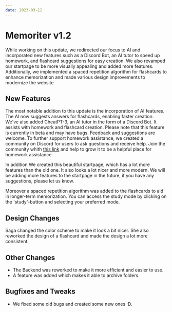 ```yaml
---
date: 2023-03-12
---
```


# Memoriter v1.2

While working on this update, we redirected our focus to AI and incorporated new features such as a Discord Bot, an AI tutor to speed up homework, and flashcard suggestions for easy creation. We also revamped our startpage to be more visually appealing and added more features. Additionally, we implemented a spaced repetition algorithm for flashcards to enhance memorization and made various design improvements to modernize the website

## New Features

The most notable addition to this update is the incorporation of AI features. The AI now suggests answers for flashcards, enabling faster creation. We've also added CheatPT-3, an AI tutor in the form of a Discord Bot. It assists with homework and flashcard creation. Please note that this feature is currently in beta and may have bugs. Feedback and suggestions are welcome. To further support homework assistance, we created a community on Discord for users to ask questions and receive help. Join the community whith [this link](https://discord.gg/wpdYh2CQ4H) and help to grow it to be a helpful place for homework assistance.

In addition We created this beautiful startpage, which has a lot more features than the old one. It also looks a lot nicer and more modern. We will be adding more features to the startpage in the future, if you have any suggestions, please let us know.

Moreover a spaced repetition algorithm was added to the flashcards to aid in longer-term memorization. You can access the study mode by clicking on the 'study'-button and selecting your preferred mode.

## Design Changes

Saga changed the color scheme to make it look a bit nicer. She also reworked the design of a flashcard and made the design a lot more consistent.

## Other Changes

- The Backend was reworked to make it more efficient and easier to use.
- A feature was added which makes it able to archive folders.

## Bugfixes and Tweaks

- We fixed some old bugs and created some new ones :D.
